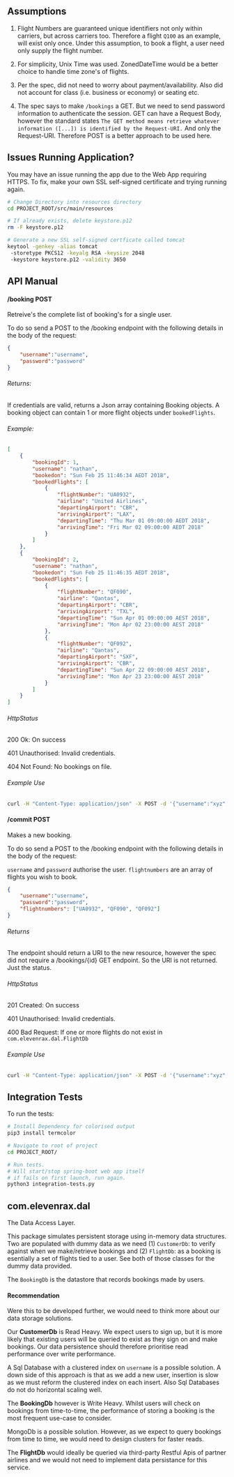 
## Assumptions

1. Flight Numbers are guaranteed unique identifiers not only within carriers, but across carriers too. Therefore a flight `Q100` as an example, will exist only once. Under this assumption, to book a flight, a user need only supply the flight number. 

2. For simplicity, Unix Time was used. ZonedDateTime would be a better choice to handle time zone's of flights.

3. Per the spec, did not need to worry about payment/availability. Also did not account for class (i.e. business or economy) or seating etc. 

4. The spec says to make `/bookings` a GET. But we need to send password information to authenticate the session. GET can have a Request Body, however the standard states `The GET method means retrieve whatever information ([...]) is identified by the Request-URI.` And only the Request-URI. Therefore POST is a better approach to be used here.

## Issues Running Application?

You may have an issue running the app due to the Web App requiring HTTPS. To fix, make your own SSL self-signed certificate and trying running again. 

```bash
# Change Directory into resources directory
cd PROJECT_ROOT/src/main/resources

# If already exists, delete keystore.p12
rm -F keystore.p12

# Generate a new SSL self-signed certficate called tomcat
keytool -genkey -alias tomcat
 -storetype PKCS12 -keyalg RSA -keysize 2048
 -keystore keystore.p12 -validity 3650
```


## API Manual 

#### /booking POST

Retreive's the complete list of booking's for a single user.

To do so send a POST to the /booking endpoint with the following details in the body of the request:

```json
{
	"username":"username",
	"password":"password"
}
```


###### Returns:

If credentials are valid, returns a Json array containing Booking objects. A booking object can contain 1 or more flight objects under `bookedFlights`. 

###### Example: 
```json
[
    {
        "bookingId": 1,
        "username": "nathan",
        "bookedon": "Sun Feb 25 11:46:34 AEDT 2018",
        "bookedFlights": [
            {
                "flightNumber": "UA0932",
                "airline": "United Airlines",
                "departingAirport": "CBR",
                "arrivingAirport": "LAX",
                "departingTime": "Thu Mar 01 09:00:00 AEDT 2018",
                "arrivingTime": "Fri Mar 02 09:00:00 AEDT 2018"
            }
        ]
    },
    {
        "bookingId": 2,
        "username": "nathan",
        "bookedon": "Sun Feb 25 11:46:35 AEDT 2018",
        "bookedFlights": [
            {
                "flightNumber": "QF090",
                "airline": "Qantas",
                "departingAirport": "CBR",
                "arrivingAirport": "TXL",
                "departingTime": "Sun Apr 01 09:00:00 AEST 2018",
                "arrivingTime": "Mon Apr 02 23:00:00 AEST 2018"
            },
            {
                "flightNumber": "QF092",
                "airline": "Qantas",
                "departingAirport": "SXF",
                "arrivingAirport": "CBR",
                "departingTime": "Sun Apr 22 09:00:00 AEST 2018",
                "arrivingTime": "Mon Apr 23 23:00:00 AEST 2018"
            }
        ]
    }
]
```


###### HttpStatus

200 Ok: On success

401 Unauthorised: Invalid credentials. 

404 Not Found: No bookings on file.

###### Example Use

```bash
curl -H "Content-Type: application/json" -X POST -d '{"username":"xyz", "password":"xyz"}' https://localhost:8443/bookings
```


#### /commit POST

Makes a new booking. 

To do so send a POST to the /booking endpoint with the following details in the body of the request:

`username` and `password` authorise the user. 
`flightnumbers` are an array of flights you wish to book.

```json
{
	"username":"username",
	"password":"password",
	"flightnumbers": ["UA0932", "QF090", "QF092"]
}
```


###### Returns

The endpoint should return a URI to the new resource, however the spec did not require a /bookings/{id} GET endpoint. So the URI is not returned. Just the status.

###### HttpStatus

201 Created: On success

401 Unauthorised: Invalid credentials. 

400 Bad Request: If one or more flights do not exist in `com.elevenrax.dal.FlightDb`

###### Example Use

```bash
curl -H "Content-Type: application/json" -X POST -d '{"username":"xyz", "password":"xyz", "flightnumbers":["UA0932", "QF090", "QF092"]}' https://localhost:8443/commit
```


## Integration Tests

To run the tests: 
```bash
# Install Dependency for colorised output
pip3 install termcolor   

# Navigate to root of project
cd PROJECT_ROOT/

# Run tests.
# Will start/stop spring-boot web app itself
# if fails on first launch, run again.
python3 integration-tests.py
```



## com.elevenrax.dal

The Data Access Layer.

This package simulates persistent storage using in-memory data structures. Two are populated with dummy data as we need (1) `CustomerDb`: to verify against when we make/retrieve bookings and (2) `FlightDb`: as a booking is esentially a set of flights tied to a user. See both of those classes for the dummy data provided. 

The `BookingDb` is the datastore that records bookings made by users. 

#### Recommendation

Were this to be developed further, we would need to think more about our data storage solutions. 


Our __CustomerDb__ is Read Heavy. We expect users to sign up, but it is more likely that existing users will be queried to exist as they sign on and make bookings. Our data persistence should therefore prioritise read performance over write performance. 

A Sql Database with a clustered index on `username` is a possible solution. A down side of this approach is that as we add a new user, insertion is slow as we must reform the clustered index on each insert. Also Sql Databases do not do horizontal scaling well.


The __BookingDb__ however is Write Heavy. Whilst users will check on bookings from time-to-time, the performance of storing a booking is the most frequent use-case to consider.

MongoDb is a possible solution. However, as we expect to query bookings from time to time, we would need to design clusters for faster reads. 


The __FlightDb__ would ideally be queried via third-party Restful Apis of partner airlines and we would not need to implement data persistance for this service. 

